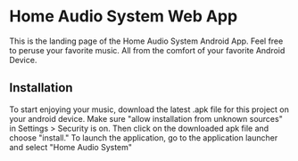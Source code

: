 # Home Audio System Web App

This is the landing page of the Home Audio System Android  App. Feel free to peruse
your favorite music. All from the comfort of your favorite Android Device.

## Installation

To start enjoying your music, download the latest .apk file for this project on your android device. Make sure "allow installation from unknown
sources" in Settings > Security is on. Then click on the downloaded apk file and
choose "install." To launch the application, go to the application launcher and
select "Home Audio System"
